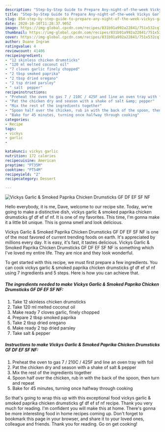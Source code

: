 ```yaml
---
description: "Step-by-Step Guide to Prepare Any-night-of-the-week Vickys Garlic &amp;amp; Smoked Paprika Chicken Drumsticks GF DF EF SF NF"
title: "Step-by-Step Guide to Prepare Any-night-of-the-week Vickys Garlic &amp;amp; Smoked Paprika Chicken Drumsticks GF DF EF SF NF"
slug: 854-step-by-step-guide-to-prepare-any-night-of-the-week-vickys-garlic-and-amp-smoked-paprika-chicken-drumsticks-gf-df-ef-sf-nf
date: 2020-10-10T11:28:37.905Z
image: https://img-global.cpcdn.com/recipes/831b91a992a22841/751x532cq70/vickys-garlic-smoked-paprika-chicken-drumsticks-gf-df-ef-sf-nf-recipe-main-photo.jpg
thumbnail: https://img-global.cpcdn.com/recipes/831b91a992a22841/751x532cq70/vickys-garlic-smoked-paprika-chicken-drumsticks-gf-df-ef-sf-nf-recipe-main-photo.jpg
cover: https://img-global.cpcdn.com/recipes/831b91a992a22841/751x532cq70/vickys-garlic-smoked-paprika-chicken-drumsticks-gf-df-ef-sf-nf-recipe-main-photo.jpg
author: Duane Ingram
ratingvalue: 4
reviewcount: 41406
recipeingredient:
- "12 skinless chicken drumsticks"
- "120 ml melted coconut oil"
- "7 cloves garlic finely chopped"
- "2 tbsp smoked paprika"
- "2 tbsp dried oregano"
- "2 tsp dried parsley"
- " salt  pepper"
recipeinstructions:
- "Preheat the oven to gas 7 / 210C / 425F and line an oven tray with foil"
- "Pat the chicken dry and season with a shake of salt &amp; pepper"
- "Mix the rest of the ingredients together"
- "Spoon half over the chicken, rub in with the back of the spoon, then turn and repeat"
- "Bake for 45 minutes, turning once halfway through cooking"
categories:
- Recipe
tags:
- vickys
- garlic
- 

katakunci: vickys garlic  
nutrition: 172 calories
recipecuisine: American
preptime: "PT35M"
cooktime: "PT54M"
recipeyield: "2"
recipecategory: Dessert

---
```



![Vickys Garlic &amp; Smoked Paprika Chicken Drumsticks GF DF EF SF NF](https://img-global.cpcdn.com/recipes/831b91a992a22841/751x532cq70/vickys-garlic-smoked-paprika-chicken-drumsticks-gf-df-ef-sf-nf-recipe-main-photo.jpg)

Hello everybody, it is me, Dave, welcome to our recipe site. Today, we're going to make a distinctive dish, vickys garlic &amp; smoked paprika chicken drumsticks gf df ef sf nf. It is one of my favorites. This time, I'm gonna make it a little bit unique. This is gonna smell and look delicious.

Vickys Garlic &amp; Smoked Paprika Chicken Drumsticks GF DF EF SF NF is one of the most favored of current trending foods on earth. It's appreciated by millions every day. It is easy, it's fast, it tastes delicious. Vickys Garlic &amp; Smoked Paprika Chicken Drumsticks GF DF EF SF NF is something which I've loved my entire life. They are nice and they look wonderful.




To get started with this recipe, we must first prepare a few ingredients. You can cook vickys garlic &amp; smoked paprika chicken drumsticks gf df ef sf nf using 7 ingredients and 5 steps. Here is how you can achieve that.

<!--inarticleads1-->

##### The ingredients needed to make Vickys Garlic &amp; Smoked Paprika Chicken Drumsticks GF DF EF SF NF:

1. Take 12 skinless chicken drumsticks
1. Take 120 ml melted coconut oil
1. Make ready 7 cloves garlic, finely chopped
1. Prepare 2 tbsp smoked paprika
1. Take 2 tbsp dried oregano
1. Make ready 2 tsp dried parsley
1. Take  salt &amp; pepper




<!--inarticleads2-->

##### Instructions to make Vickys Garlic &amp; Smoked Paprika Chicken Drumsticks GF DF EF SF NF:

1. Preheat the oven to gas 7 / 210C / 425F and line an oven tray with foil
1. Pat the chicken dry and season with a shake of salt &amp; pepper
1. Mix the rest of the ingredients together
1. Spoon half over the chicken, rub in with the back of the spoon, then turn and repeat
1. Bake for 45 minutes, turning once halfway through cooking




So that's going to wrap this up with this exceptional food vickys garlic &amp; smoked paprika chicken drumsticks gf df ef sf nf recipe. Thank you very much for reading. I'm confident you will make this at home. There's gonna be more interesting food in home recipes coming up. Don't forget to bookmark this page in your browser, and share it to your loved ones, colleague and friends. Thank you for reading. Go on get cooking!
